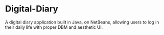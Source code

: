# Digital-Diary
A digital diary application built in Java, on NetBeans, allowing users to log in their daily life with proper DBM and aesthetic UI.
